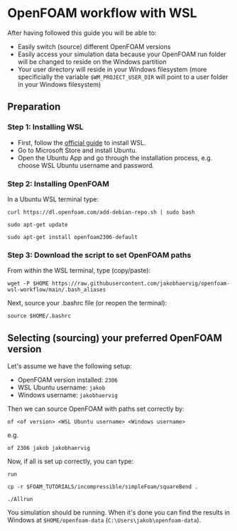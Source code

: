 # OpenFOAM workflow with WSL

After having followed this guide you will be able to:
- Easily switch (source) different OpenFOAM versions
- Easily access your simulation data because your OpenFOAM run folder will be changed to reside on the Windows partition
- Your user directory will reside in your Windows filesystem (more specificially the variable ``$WM_PROJECT_USER_DIR`` will point to a user folder in your Windows filesystem)

## Preparation

### Step 1: Installing WSL
- First, follow the [official guide](https://learn.microsoft.com/en-gb/windows/wsl/install) to install WSL.
- Go to Microsoft Store and install Ubuntu.
- Open the Ubuntu App and go through the installation process, e.g. choose WSL Ubuntu username and password.

### Step 2: Installing OpenFOAM
In a Ubuntu WSL terminal type:
```
curl https://dl.openfoam.com/add-debian-repo.sh | sudo bash 
```
```
sudo apt-get update 
```
```
sudo apt-get install openfoam2306-default 
```

### Step 3: Download the script to set OpenFOAM paths
From within the WSL terminal, type (copy/paste):

```
wget -P $HOME https://raw.githubusercontent.com/jakobhaervig/openfoam-wsl-workflow/main/.bash_aliases
```
Next, source your .bashrc file (or reopen the terminal):
```
source $HOME/.bashrc
```

## Selecting (sourcing) your preferred OpenFOAM version
Let's assume we have the following setup:
- OpenFOAM version installed: ``2306``
- WSL Ubuntu username: ``jakob``
- Windows username: ``jakobhaervig``

Then we can source OpenFOAM with paths set correctly by:

```
of <of version> <WSL Ubuntu username> <Windows username>
```

e.g.

```
of 2306 jakob jakobhaervig
```

Now, if all is set up correctly, you can type:

```
run
```

```
cp -r $FOAM_TUTORIALS/incompressible/simpleFoam/squareBend .
```

```
./Allrun
```

You simulation should be running. When it's done you can find the results in Windows at ``$HOME/openfoam-data`` (``C:\Users\jakob\openfoam-data``).